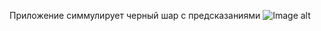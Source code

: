 Приложение симмулирует черный шар с предсказаниями 
![Image alt](https://github.com/bushkovsky/Magic-8-Ball/raw/main/Assets.xcassets/2024-02-25%2005.40.54.imageset/2024-02-25%2005.40.54.jpg)
